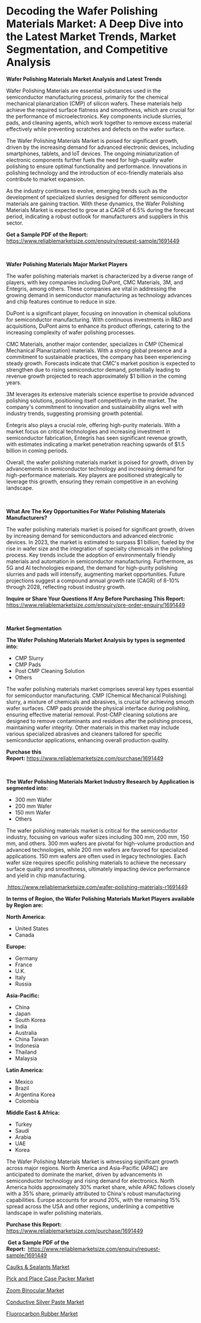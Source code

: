 <p><h1>Decoding the Wafer Polishing Materials Market: A Deep Dive into the Latest Market Trends, Market Segmentation, and Competitive Analysis</h1></p><p><strong>Wafer Polishing Materials Market Analysis and Latest Trends</strong></p>
<p><p>Wafer Polishing Materials are essential substances used in the semiconductor manufacturing process, primarily for the chemical mechanical planarization (CMP) of silicon wafers. These materials help achieve the required surface flatness and smoothness, which are crucial for the performance of microelectronics. Key components include slurries, pads, and cleaning agents, which work together to remove excess material effectively while preventing scratches and defects on the wafer surface.</p><p>The Wafer Polishing Materials Market is poised for significant growth, driven by the increasing demand for advanced electronic devices, including smartphones, tablets, and IoT devices. The ongoing miniaturization of electronic components further fuels the need for high-quality wafer polishing to ensure optimal functionality and performance. Innovations in polishing technology and the introduction of eco-friendly materials also contribute to market expansion. </p><p>As the industry continues to evolve, emerging trends such as the development of specialized slurries designed for different semiconductor materials are gaining traction. With these dynamics, the Wafer Polishing Materials Market is expected to grow at a CAGR of 6.5% during the forecast period, indicating a robust outlook for manufacturers and suppliers in this sector.</p></p>
<p><strong>Get a Sample PDF of the Report:&nbsp;</strong> <a href="https://www.reliablemarketsize.com/enquiry/request-sample/1691449?utm_campaign=1590&utm_medium=2&utm_source=Github&utm_content=ia&utm_term=18102024&utm_id=wafer-polishing-materials">https://www.reliablemarketsize.com/enquiry/request-sample/1691449</a></p>
<p>&nbsp;</p>
<p><strong>Wafer Polishing Materials Major Market Players</strong></p>
<p><p>The wafer polishing materials market is characterized by a diverse range of players, with key companies including DuPont, CMC Materials, 3M, and Entegris, among others. These companies are vital in addressing the growing demand in semiconductor manufacturing as technology advances and chip features continue to reduce in size.</p><p>DuPont is a significant player, focusing on innovation in chemical solutions for semiconductor manufacturing. With continuous investments in R&D and acquisitions, DuPont aims to enhance its product offerings, catering to the increasing complexity of wafer polishing processes.</p><p>CMC Materials, another major contender, specializes in CMP (Chemical Mechanical Planarization) materials. With a strong global presence and a commitment to sustainable practices, the company has been experiencing steady growth. Forecasts indicate that CMC's market position is expected to strengthen due to rising semiconductor demand, potentially leading to revenue growth projected to reach approximately $1 billion in the coming years.</p><p>3M leverages its extensive materials science expertise to provide advanced polishing solutions, positioning itself competitively in the market. The company's commitment to innovation and sustainability aligns well with industry trends, suggesting promising growth potential.</p><p>Entegris also plays a crucial role, offering high-purity materials. With a market focus on critical technologies and increasing investment in semiconductor fabrication, Entegris has seen significant revenue growth, with estimates indicating a market penetration reaching upwards of $1.5 billion in coming periods.</p><p>Overall, the wafer polishing materials market is poised for growth, driven by advancements in semiconductor technology and increasing demand for high-performance materials. Key players are positioned strategically to leverage this growth, ensuring they remain competitive in an evolving landscape.</p></p>
<p>&nbsp;</p>
<p><strong>What Are The Key Opportunities For Wafer Polishing Materials Manufacturers?</strong></p>
<p><p>The wafer polishing materials market is poised for significant growth, driven by increasing demand for semiconductors and advanced electronic devices. In 2023, the market is estimated to surpass $1 billion, fueled by the rise in wafer size and the integration of specialty chemicals in the polishing process. Key trends include the adoption of environmentally friendly materials and automation in semiconductor manufacturing. Furthermore, as 5G and AI technologies expand, the demand for high-purity polishing slurries and pads will intensify, augmenting market opportunities. Future projections suggest a compound annual growth rate (CAGR) of 8-10% through 2028, reflecting robust industry growth.</p></p>
<p><strong>Inquire or Share Your Questions If Any Before Purchasing This Report:</strong> <a href="https://www.reliablemarketsize.com/enquiry/pre-order-enquiry/1691449?utm_campaign=1590&utm_medium=2&utm_source=Github&utm_content=ia&utm_term=18102024&utm_id=wafer-polishing-materials">https://www.reliablemarketsize.com/enquiry/pre-order-enquiry/1691449</a></p>
<p>&nbsp;</p>
<p><strong>Market Segmentation</strong></p>
<p><strong>The Wafer Polishing Materials Market Analysis by types is segmented into:</strong></p>
<p><ul><li>CMP Slurry</li><li>CMP Pads</li><li>Post CMP Cleaning Solution</li><li>Others</li></ul></p>
<p><p>The wafer polishing materials market comprises several key types essential for semiconductor manufacturing. CMP (Chemical Mechanical Polishing) slurry, a mixture of chemicals and abrasives, is crucial for achieving smooth wafer surfaces. CMP pads provide the physical interface during polishing, ensuring effective material removal. Post-CMP cleaning solutions are designed to remove contaminants and residues after the polishing process, maintaining wafer integrity. Other materials in this market may include various specialized abrasives and cleaners tailored for specific semiconductor applications, enhancing overall production quality.</p></p>
<p><strong>Purchase this Report:&nbsp;</strong><a href="https://www.reliablemarketsize.com/purchase/1691449?utm_campaign=1590&utm_medium=2&utm_source=Github&utm_content=ia&utm_term=18102024&utm_id=wafer-polishing-materials">https://www.reliablemarketsize.com/purchase/1691449</a></p>
<p>&nbsp;</p>
<p><strong>The Wafer Polishing Materials Market Industry Research by Application is segmented into:</strong></p>
<p><ul><li>300 mm Wafer</li><li>200 mm Wafer</li><li>150 mm Wafer</li><li>Others</li></ul></p>
<p><p>The wafer polishing materials market is critical for the semiconductor industry, focusing on various wafer sizes including 300 mm, 200 mm, 150 mm, and others. 300 mm wafers are pivotal for high-volume production and advanced technologies, while 200 mm wafers are favored for specialized applications. 150 mm wafers are often used in legacy technologies. Each wafer size requires specific polishing materials to achieve the necessary surface quality and smoothness, ultimately impacting device performance and yield in chip manufacturing.</p></p>
<p><a href="https://www.reliablemarketsize.com/wafer-polishing-materials-r1691449?utm_campaign=1590&utm_medium=2&utm_source=Github&utm_content=ia&utm_term=18102024&utm_id=wafer-polishing-materials">&nbsp;https://www.reliablemarketsize.com/wafer-polishing-materials-r1691449</a></p>
<p><strong>In terms of Region, the Wafer Polishing Materials Market Players available by Region are:</strong></p>
<p>
    <p> <strong> North America: </strong>
        <ul>
            <li>United States</li>
            <li>Canada</li>
        </ul>
        </p> 
    <p> <strong> Europe: </strong>
        <ul>
            <li>Germany</li>
            <li>France</li>
            <li>U.K.</li>
            <li>Italy</li>
            <li>Russia</li>
        </ul>
        </p> 
    <p> <strong> Asia-Pacific: </strong>
        <ul>
            <li>China</li>
            <li>Japan</li>
            <li>South Korea</li>
            <li>India</li>
            <li>Australia</li>
            <li>China Taiwan</li>
            <li>Indonesia</li>
            <li>Thailand</li>
            <li>Malaysia</li>
        </ul>
        </p> 
    <p> <strong> Latin America: </strong>
        <ul>
            <li>Mexico</li>
            <li>Brazil</li>
            <li>Argentina Korea</li>
            <li>Colombia</li>
        </ul>
        </p> 
    <p> <strong> Middle East & Africa: </strong>
        <ul>
            <li>Turkey</li>
            <li>Saudi</li>
            <li>Arabia</li>
            <li>UAE</li>
            <li>Korea</li>
        </ul>
    </p>
    </p>
<p><p>The Wafer Polishing Materials Market is witnessing significant growth across major regions. North America and Asia-Pacific (APAC) are anticipated to dominate the market, driven by advancements in semiconductor technology and rising demand for electronics. North America holds approximately 30% market share, while APAC follows closely with a 35% share, primarily attributed to China's robust manufacturing capabilities. Europe accounts for around 20%, with the remaining 15% spread across the USA and other regions, underlining a competitive landscape in wafer polishing materials.</p></p>
<p><strong>Purchase this Report: </strong><a href="https://www.reliablemarketsize.com/purchase/1691449?utm_campaign=1590&utm_medium=2&utm_source=Github&utm_content=ia&utm_term=18102024&utm_id=wafer-polishing-materials">https://www.reliablemarketsize.com/purchase/1691449</a></p>
<p>&nbsp;<strong>Get a Sample PDF of the Report:&nbsp;&nbsp;</strong><a href="https://www.reliablemarketsize.com/enquiry/request-sample/1691449?utm_campaign=1590&utm_medium=2&utm_source=Github&utm_content=ia&utm_term=18102024&utm_id=wafer-polishing-materials">https://www.reliablemarketsize.com/enquiry/request-sample/1691449</a></p>
<p><strong></strong></p>
<p><p><a href="https://www.linkedin.com/pulse/caulks-sealants-market-global-regional-analysis-focus-end-m05rf?utm_campaign=1590&utm_medium=2&utm_source=Github&utm_content=ia&utm_term=18102024&utm_id=wafer-polishing-materials">Caulks & Sealants Market</a></p><p><a href="https://issuu.com/reportprime-2/docs/pick-and-place-case-packer-market-s_086718a8fc93fe?utm_campaign=1590&utm_medium=2&utm_source=Github&utm_content=ia&utm_term=18102024&utm_id=wafer-polishing-materials">Pick and Place Case Packer Market</a></p><p><a href="https://www.linkedin.com/pulse/zoom-binocular-market-innovations-trends-comprehensive-study-tsbgf?utm_campaign=1590&utm_medium=2&utm_source=Github&utm_content=ia&utm_term=18102024&utm_id=wafer-polishing-materials">Zoom Binocular Market</a></p><p><a href="https://www.linkedin.com/pulse/conductive-silver-paste-market-outlook-forecast-from-2024-eb9ff?utm_campaign=1590&utm_medium=2&utm_source=Github&utm_content=ia&utm_term=18102024&utm_id=wafer-polishing-materials">Conductive Silver Paste Market</a></p><p><a href="https://www.linkedin.com/pulse/global-fluorocarbon-rubber-industry-research-report-competitive-ibgnf?utm_campaign=1590&utm_medium=2&utm_source=Github&utm_content=ia&utm_term=18102024&utm_id=wafer-polishing-materials">Fluorocarbon Rubber Market</a></p></p>